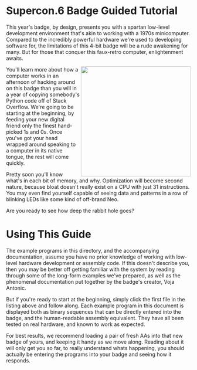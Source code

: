 # Supercon.6 Badge Guided Tutorial

This year's badge, by design, presents you with a spartan low-level development environment that's akin to working with a 1970s minicomputer. Compared to the incredibly powerful hardware we're used to developing software for, the limitations of this 4-bit badge will be a rude awakening for many. But for those that conquer this faux-retro computer, enlightenment awaits.

<img align="right" width="300" src="images/badge.jpg">

You'll learn more about how a computer works in an afternoon of hacking around on this badge than you will in a year of copying somebody's Python code off of Stack Overflow. We're going to be starting at the beginning, by feeding your new digital friend only the finest hand-picked 1s and 0s. Once you've got your head wrapped around speaking to a computer in its native tongue, the rest will come quickly.

Pretty soon you'll know what's in each bit of memory, and why. Optimization will become second nature, because bloat doesn't really exist on a CPU with just 31 instructions. You may even find yourself capable of seeing data and patterns in a row of blinking LEDs like some kind of off-brand Neo.

Are you ready to see how deep the rabbit hole goes?

# Using This Guide

The example programs in this directory, and the accompanying documentation, assume you have no prior knowledge of working with low-level hardware development or assembly code. If this doesn't describe you, then you may be better off getting familiar with the system by reading through some of the long-form examples we've prepared, as well as the phenomenal documentation put together by the badge's creator, Voja Antonic.

But if you're ready to start at the beginning, simply click the first file in the listing above and follow along. Each example program in this document is displayed both as binary sequences that can be directly entered into the badge, and the human-readable assembly equivalent. They have all been tested on real hardware, and known to work as expected.

For best results, we recommend loading a pair of fresh AAs into that new badge of yours, and keeping it handy as we move along. Reading about it will only get you so far, to really understand whats happening, you should actually be entering the programs into your badge and seeing how it responds.
